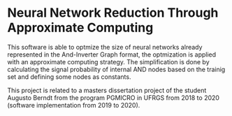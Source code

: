# Neural Network Reduction Through Approximate Computing

This software is able to optmize the size of neural networks already represented in the And-Inverter Graph format, the optmization is applied with an approximate computing strategy. The simplification is done by calculating the signal probability of internal AND nodes based on the trainig set and defining some nodes as constants.

This project is related to a masters dissertation project of the student Augusto Berndt from the program PGMICRO in UFRGS from 2018 to 2020 (software implementation from 2019 to 2020).
